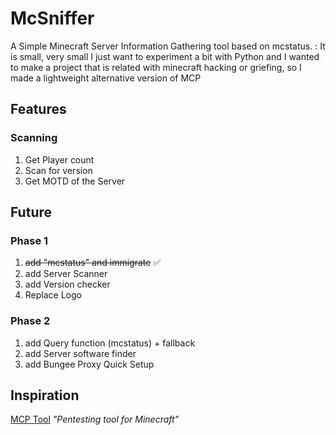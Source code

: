 # McSniffer
A Simple Minecraft Server Information Gathering tool based on mcstatus.
: It is small, very small I just want to experiment a bit with Python and I wanted to make a project that is related with minecraft hacking or griefing, so I made a lightweight alternative version of MCP

## Features

### Scanning
1. Get Player count
2. Scan for version
3. Get MOTD of the Server
## Future

### Phase 1

1. ~~add "mcstatus" and immigrate~~ ✅
2. add Server Scanner 
3. add Version checker
4. Replace Logo

### Phase 2

1. add Query function (mcstatus) + fallback
2. add Server software finder
3. add Bungee Proxy Quick Setup

## Inspiration

<a href="https://github.com/wrrulos/MCPTool">MCP Tool</a> _"Pentesting tool for Minecraft"_